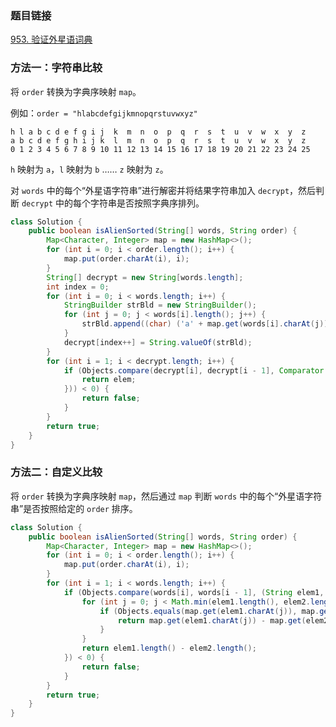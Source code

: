 ### 题目链接
[953. 验证外星语词典](https://leetcode.cn/problems/verifying-an-alien-dictionary)

### 方法一：字符串比较
将 `order` 转换为字典序映射 `map`。

例如：`order = "hlabcdefgijkmnopqrstuvwxyz"`

```
h l a b c d e f g i j  k  m  n  o  p  q  r  s  t  u  v  w  x  y  z
a b c d e f g h i j k  l  m  n  o  p  q  r  s  t  u  v  w  x  y  z
0 1 2 3 4 5 6 7 8 9 10 11 12 13 14 15 16 17 18 19 20 21 22 23 24 25
```

`h` 映射为 `a`，`l` 映射为 `b` …… `z` 映射为 `z`。

对 `words` 中的每个“外星语字符串”进行解密并将结果字符串加入 `decrypt`，然后判断 `decrypt` 中的每个字符串是否按照字典序排列。

```Java
class Solution {
    public boolean isAlienSorted(String[] words, String order) {
        Map<Character, Integer> map = new HashMap<>();
        for (int i = 0; i < order.length(); i++) {
            map.put(order.charAt(i), i);
        }
        String[] decrypt = new String[words.length];
        int index = 0;
        for (int i = 0; i < words.length; i++) {
            StringBuilder strBld = new StringBuilder();
            for (int j = 0; j < words[i].length(); j++) {
                strBld.append((char) ('a' + map.get(words[i].charAt(j))));
            }
            decrypt[index++] = String.valueOf(strBld);
        }
        for (int i = 1; i < decrypt.length; i++) {
            if (Objects.compare(decrypt[i], decrypt[i - 1], Comparator.comparing((String elem)->{
                return elem;
            })) < 0) {
                return false;
            }
        }
        return true;
    }
}
```

### 方法二：自定义比较
将 `order` 转换为字典序映射 `map`，然后通过 `map` 判断 `words` 中的每个“外星语字符串”是否按照给定的 `order` 排序。

```Java
class Solution {
    public boolean isAlienSorted(String[] words, String order) {
        Map<Character, Integer> map = new HashMap<>();
        for (int i = 0; i < order.length(); i++) {
            map.put(order.charAt(i), i);
        }
        for (int i = 1; i < words.length; i++) {
            if (Objects.compare(words[i], words[i - 1], (String elem1, String elem2)->{
                for (int j = 0; j < Math.min(elem1.length(), elem2.length()); j++) {
                    if (Objects.equals(map.get(elem1.charAt(j)), map.get(elem2.charAt(j))) == false) {
                        return map.get(elem1.charAt(j)) - map.get(elem2.charAt(j));
                    }
                }
                return elem1.length() - elem2.length();
            }) < 0) {
                return false;
            }
        }
        return true;
    }
}
```